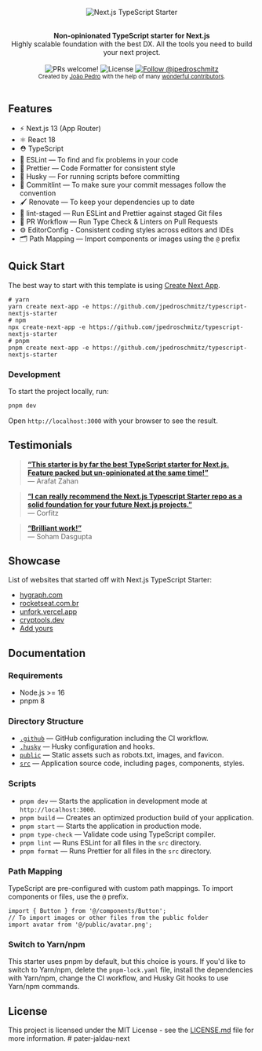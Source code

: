 <p align="center">
  <img src="https://user-images.githubusercontent.com/26466516/141659551-d7ba5630-7200-46fe-863b-87818dae970a.png" alt="Next.js TypeScript Starter">
</p>

<br />

<div align="center"><strong>Non-opinionated TypeScript starter for Next.js</strong></div>
<div align="center">Highly scalable foundation with the best DX. All the tools you need to build your next project.</div>

<br />

<div align="center">
  <img src="https://img.shields.io/static/v1?label=PRs&message=welcome&style=flat-square&color=5e17eb&labelColor=000000" alt="PRs welcome!" />

  <img alt="License" src="https://img.shields.io/github/license/jpedroschmitz/typescript-nextjs-starter?style=flat-square&color=5e17eb&labelColor=000000">

  <a href="https://twitter.com/intent/follow?screen_name=jpedroschmitz">
    <img src="https://img.shields.io/twitter/follow/jpedroschmitz?style=flat-square&color=5e17eb&labelColor=000000" alt="Follow @jpedroschmitz" />
  </a>
</div>

<div align="center">
  <sub>Created by <a href="https://twitter.com/jpedroschmitz">João Pedro</a> with the help of many <a href="https://github.com/jpedroschmitz/typescript-nextjs-starter/graphs/contributors">wonderful contributors</a>.</sub>
</div>

<br />

## Features

-   ⚡️ Next.js 13 (App Router)
-   ⚛️ React 18
-   ⛑ TypeScript
-   📏 ESLint — To find and fix problems in your code
-   💖 Prettier — Code Formatter for consistent style
-   🐶 Husky — For running scripts before committing
-   🚓 Commitlint — To make sure your commit messages follow the convention
-   🖌 Renovate — To keep your dependencies up to date
-   🚫 lint-staged — Run ESLint and Prettier against staged Git files
-   👷 PR Workflow — Run Type Check & Linters on Pull Requests
-   ⚙️ EditorConfig - Consistent coding styles across editors and IDEs
-   🗂 Path Mapping — Import components or images using the `@` prefix

## Quick Start

The best way to start with this template is using [Create Next App](https://nextjs.org/docs/api-reference/create-next-app).

```
# yarn
yarn create next-app -e https://github.com/jpedroschmitz/typescript-nextjs-starter
# npm
npx create-next-app -e https://github.com/jpedroschmitz/typescript-nextjs-starter
# pnpm
pnpm create next-app -e https://github.com/jpedroschmitz/typescript-nextjs-starter
```

### Development

To start the project locally, run:

```bash
pnpm dev
```

Open `http://localhost:3000` with your browser to see the result.

## Testimonials

> [**“This starter is by far the best TypeScript starter for Next.js. Feature packed but un-opinionated at the same time!”**](https://github.com/jpedroschmitz/typescript-nextjs-starter/issues/87#issue-789642190)<br>
> — Arafat Zahan

> [**“I can really recommend the Next.js Typescript Starter repo as a solid foundation for your future Next.js projects.”**](https://corfitz.medium.com/create-a-custom-create-next-project-command-2a6b35a1c8e6)<br>
> — Corfitz

> [**“Brilliant work!”**](https://github.com/jpedroschmitz/typescript-nextjs-starter/issues/87#issuecomment-769314539)<br>
> — Soham Dasgupta

## Showcase

List of websites that started off with Next.js TypeScript Starter:

-   [hygraph.com](https://hygraph.com)
-   [rocketseat.com.br](https://www.rocketseat.com.br)
-   [unfork.vercel.app](https://unfork.vercel.app)
-   [cryptools.dev](https://cryptools.dev)
-   [Add yours](https://github.com/jpedroschmitz/typescript-nextjs-starter/edit/main/README.md)

## Documentation

### Requirements

-   Node.js >= 16
-   pnpm 8

### Directory Structure

-   [`.github`](.github) — GitHub configuration including the CI workflow.<br>
-   [`.husky`](.husky) — Husky configuration and hooks.<br>
-   [`public`](./public) — Static assets such as robots.txt, images, and favicon.<br>
-   [`src`](./src) — Application source code, including pages, components, styles.

### Scripts

-   `pnpm dev` — Starts the application in development mode at `http://localhost:3000`.
-   `pnpm build` — Creates an optimized production build of your application.
-   `pnpm start` — Starts the application in production mode.
-   `pnpm type-check` — Validate code using TypeScript compiler.
-   `pnpm lint` — Runs ESLint for all files in the `src` directory.
-   `pnpm format` — Runs Prettier for all files in the `src` directory.

### Path Mapping

TypeScript are pre-configured with custom path mappings. To import components or files, use the `@` prefix.

```tsx
import { Button } from '@/components/Button';
// To import images or other files from the public folder
import avatar from '@/public/avatar.png';
```

### Switch to Yarn/npm

This starter uses pnpm by default, but this choice is yours. If you'd like to switch to Yarn/npm, delete the `pnpm-lock.yaml` file, install the dependencies with Yarn/npm, change the CI workflow, and Husky Git hooks to use Yarn/npm commands.

## License

This project is licensed under the MIT License - see the [LICENSE.md](LICENSE.md) file for more information.
#   p a t e r - j a l d a u - n e x t  
 